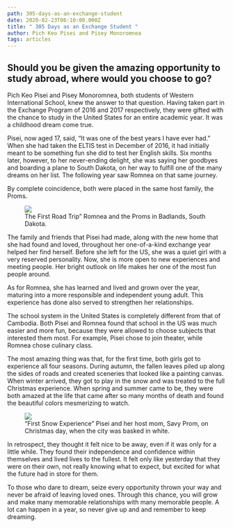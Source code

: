 ```yaml
---
path: 305-days-as-an-exchange-student
date: 2020-02-23T06:10:00.000Z
title: " 305 Days as an Exchange Student "
author: Pich Keo Pisei and Pisey Monoromnea
tags: articles
---
```

## Should you be given the amazing opportunity to study abroad, where would you choose to go?

 Pich Keo Pisei and Pisey Monoromnea, both students of Western International School, knew the answer to that question. Having taken part in the Exchange Program of 2016 and 2017 respectively, they were gifted with the chance to study in the United States for an entire academic year. It was a childhood dream come true.

Pisei, now aged 17, said, “It was one of the best years I have ever had.” When she had taken the ELTIS test in December of 2016, it had initially meant to be something fun she did to test her English skills. Six months later, however, to her never-ending delight, she was saying her goodbyes and boarding a plane to South Dakota, on her way to fulfill one of the many dreams on her list. The following year saw Romnea on that same journey.

By complete coincidence, both were placed in the same host family, the Proms.

<figure><img src="https://masayashinoda.github.io/wis-news/images/365-days-exchange-1.jpg"><figcaption>The First Road Trip” Romnea and the Proms in Badlands, South Dakota.</figcaption></figure>

 The family and friends that Pisei had made, along with the new home that she had found and loved, throughout her one-of-a-kind exchange year helped her find herself. Before she left for the US, she was a quiet girl with a very reserved personality. Now, she is more open to new experiences and meeting people. Her bright outlook on life makes her one of the most fun people around.

As for Romnea, she has learned and lived and grown over the year, maturing into a more responsible and independent young adult. This experience has done also served to strengthen her relationships.

The school system in the United States is completely different from that of Cambodia. Both Pisei and Romnea found that school in the US was much easier and more fun, because they were allowed to choose subjects that interested them most. For example, Pisei chose to join theater, while Romnea chose culinary class.

The most amazing thing was that, for the first time, both girls got to experience all four seasons. During autumn, the fallen leaves piled up along the sides of roads and created sceneries that looked like a painting canvas. When winter arrived, they got to play in the snow and was treated to the full Christmas experience. When spring and summer came to be, they were both amazed at the life that came after so many months of death and found the beautiful colors mesmerizing to watch. 

<figure><img src="https://masayashinoda.github.io/wis-news/images/365-days-exchange-2.jpg"></img><figcaption>“First Snow Experience”
Pisei and her host mom, Savy Prom, on Christmas day, when the city was basked in white. </figcaption></figure>

In retrospect, they thought it felt nice to be away, even if it was only for a little while. They found their independence and confidence within themselves and lived lives to the fullest. It felt only like yesterday that they were on their own, not really knowing what to expect, but excited for what the future had in store for them.

To those who dare to dream, seize every opportunity thrown your way and never be afraid of leaving loved ones. Through this chance, you will grow and make many memorable relationships with many memorable people. A lot can happen in a year, so never give up and and remember to keep dreaming. 
